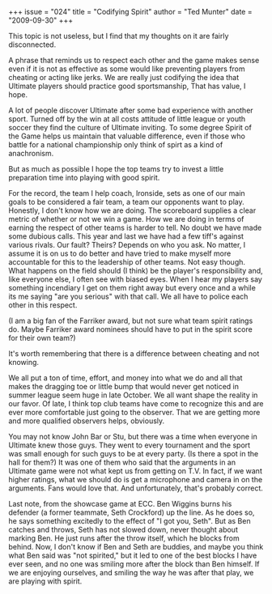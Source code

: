 +++
issue = "024"
title = "Codifying Spirit"
author = "Ted Munter"
date = "2009-09-30"
+++

This topic is not useless, but I find that my thoughts on it are fairly
disconnected.  
  
A phrase that reminds us to respect each other and the game makes sense even
if it is not as effective as some would like preventing players from cheating
or acting like jerks. We are really just codifying the idea that Ultimate
players should practice good sportsmanship, That has value, I hope.  
  
A lot of people discover Ultimate after some bad experience with another
sport. Turned off by the win at all costs attitude of little league or youth
soccer they find the culture of Ultimate inviting. To some degree Spirit of
the Game helps us maintain that valuable difference, even if those who battle
for a national championship only think of spirt as a kind of anachronism.  
  
But as much as possible I hope the top teams try to invest a little
preparation time into playing with good spirit.  
  
For the record, the team I help coach, Ironside, sets as one of our main goals
to be considered a fair team, a team our opponents want to play. Honestly, I
don't know how we are doing. The scoreboard supplies a clear metric of whether
or not we win a game. How we are doing in terms of earning the respect of
other teams is harder to tell. No doubt we have made some dubious calls. This
year and last we have had a few tiff's against various rivals. Our fault?
Theirs? Depends on who you ask. No matter, I assume it is on us to do better
and have tried to make myself more accountable for this to the leadership of
other teams. Not easy though. What happens on the field should (I think) be
the player's responsibility and, like everyone else, I often see with biased
eyes. When I hear my players say something incendiary I get on them right away
but every once and a while its me saying "are you serious" with that call. We
all have to police each other in this respect.  
  
(I am a big fan of the Farriker award, but not sure what team spirit ratings
do. Maybe Farriker award nominees should have to put in the spirit score for
their own team?)  
  
It's worth remembering that there is a difference between cheating and not
knowing.  
  
We all put a ton of time, effort, and money into what we do and all that makes
the dragging toe or little bump that would never get noticed in summer league
seem huge in late October. We all want shape the reality in our favor. Of
late, I think top club teams have come to recognize this and are ever more
comfortable just going to the observer. That we are getting more and more
qualified observers helps, obviously.  
  
You may not know John Bar or Stu, but there was a time when everyone in
Ultimate knew those guys. They went to every tournament and the sport was
small enough for such guys to be at every party. (Is there a spot in the hall
for them?) It was one of them who said that the arguments in an Ultimate game
were not what kept us from getting on T.V. In fact, if we want higher ratings,
what we should do is get a microphone and camera in on the arguments. Fans
would love that. And unfortunately, that's probably correct.  
  
Last note, from the showcase game at ECC. Ben Wiggins burns his defender (a
former teammate, Seth Crockford) up the line. As he does so, he says something
excitedly to the effect of "I got you, Seth". But as Ben catches and throws,
Seth has not slowed down, never thought about marking Ben. He just runs after
the throw itself, which he blocks from behind. Now, I don't know if Ben and
Seth are buddies, and maybe you think what Ben said was "not spirited," but it
led to one of the best blocks I have ever seen, and no one was smiling more
after the block than Ben himself. If we are enjoying ourselves, and smiling
the way he was after that play, we are playing with spirit.
